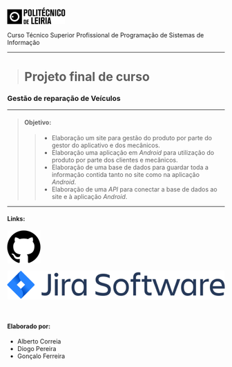 [![Instituto Politécnico de Leiria](imgReadme/politecnico.png)](https://www.ipleiria.pt/)

Curso Técnico Superior Profissional de Programação de Sistemas de Informação

---
># Projeto final de curso
### Gestão de reparação de Veículos
---
> #### Objetivo:
>> - Elaboração um site para gestão do produto por parte do gestor do aplicativo e dos mecânicos.
>> - Elaboração uma aplicação em *Android* para utilização do produto por parte dos clientes e mecânicos.
>> - Elaboração de uma base de dados para guardar toda a informação contida tanto no site como na aplicação *Android*.
>> - Elaboração de uma *API* para conectar a base de dados ao site e à aplicação *Android*.
---
#### Links:
[![GitHub](imgReadme/github.svg)](https://github.com/DiogoRCP/PSI_PROJETO_ADG.git)

[![Jira](imgReadme/jira.svg)](https://psi-da-mds-ga.atlassian.net/)

&nbsp;
#### Elaborado por:
- Alberto Correia
- Diogo Pereira
- Gonçalo Ferreira
